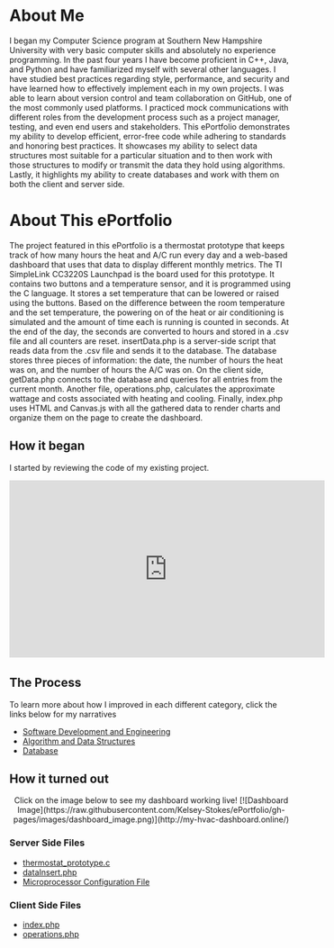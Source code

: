 # About Me

I began my Computer Science program at Southern New Hampshire University with very basic computer skills and absolutely no experience programming. In the past four years I have become proficient in C++, Java, and Python and have familiarized myself with several other languages. I have studied best practices regarding style, performance, and security and have learned how to effectively implement each in my own projects. I was able to learn about version control and team collaboration on GitHub, one of the most commonly used platforms. I practiced mock communications with different roles from the development process such as a project manager, testing, and even end users and stakeholders. 
This ePortfolio demonstrates my ability to develop efficient, error-free code while adhering to standards and honoring best practices. It showcases my ability to select data structures most suitable for a particular situation and to then work with those structures to modify or transmit the data they hold using algorithms. Lastly, it highlights my ability to create databases and work with them on both the client and server side.


# About This ePortfolio
The project featured in this ePortfolio is a thermostat prototype that keeps track of how many hours the heat and A/C run every day and a web-based dashboard that uses that data to display different monthly metrics. The TI SimpleLink CC3220S Launchpad is the board used for this prototype. It contains two buttons and a temperature sensor, and it is programmed using the C language. It stores a set temperature that can be lowered or raised using the buttons. Based on the difference between the room temperature and the set temperature, the powering on of the heat or air conditioning is simulated and the amount of time each is running is counted in seconds. At the end of the day, the seconds are converted to hours and stored in a .csv file and all counters are reset.
insertData.php is a server-side script that reads data from the .csv file and sends it to the database. The database stores three pieces of information: the date, the number of hours the heat was on, and the number of hours the A/C was on. On the client side, getData.php connects to the database and queries for all entries from the current month. Another file, operations.php, calculates the approximate wattage and costs associated with heating and cooling. Finally, index.php uses HTML and Canvas.js with all the gathered data to render charts and organize them on the page to create the dashboard.


## How it began
I started by reviewing the code of my existing project.

<p style="text-align:center;">
  <iframe width="560" height="315" src="https://www.youtube.com/embed/glA8dEty4Rw" title="YouTube video player" frameborder="0" allow="accelerometer; autoplay; clipboard-write; encrypted-media; gyroscope; picture-in-picture" allowfullscreen></iframe>
</p>


## The Process
To learn more about how I improved in each different category, click the links below for my narratives
- [Software Development and Engineering](https://github.com/Kelsey-Stokes/ePortfolio/blob/gh-pages/Narratives/Software%20Design%20and%20Engineering.pdf)
- [Algorithm and Data Structures](https://github.com/Kelsey-Stokes/ePortfolio/blob/gh-pages/Narratives/Algorithm%20and%20Data%20Structures.pdf)
- [Database](https://github.com/Kelsey-Stokes/ePortfolio/blob/gh-pages/Narratives/Database.pdf)


## How it turned out
<p style="text-align:center;">
Click on the image below to see my dashboard working live!
[![Dashboard Image](https://raw.githubusercontent.com/Kelsey-Stokes/ePortfolio/gh-pages/images/dashboard_image.png)](http://my-hvac-dashboard.online/)
  </p>


### Server Side Files
- [thermostat_prototype.c](https://github.com/Kelsey-Stokes/ePortfolio/blob/gh-pages/Back%20End/Thermostat_Prototype/thermostat_prototype.c)
- [dataInsert.php](https://github.com/Kelsey-Stokes/ePortfolio/blob/gh-pages/Back%20End/dataInsert.php)
- [Microprocessor Configuration File](https://github.com/Kelsey-Stokes/ePortfolio/blob/gh-pages/Back%20End/Thermostat_Prototype/gpiointerrupt.syscfg)

### Client Side Files
- [index.php](https://github.com/Kelsey-Stokes/ePortfolio/blob/gh-pages/Front%20End/index.php)
- [operations.php](https://github.com/Kelsey-Stokes/ePortfolio/blob/gh-pages/Front%20End/operations.php)
